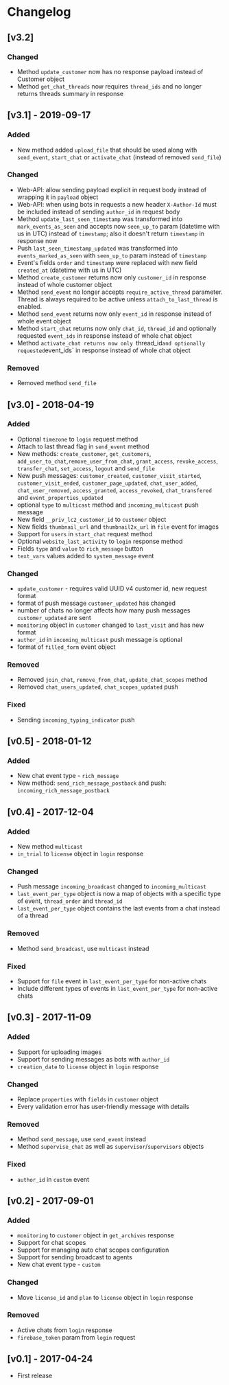 # Changelog

## [v3.2]

### Changed
- Method `update_customer` now has no response payload instead of Customer object
- Method `get_chat_threads` now requires `thread_ids` and no longer returns threads summary in response

## [v3.1] - 2019-09-17

### Added
- New method added `upload_file` that should be used along with `send_event`, `start_chat` or `activate_chat` (instead of removed `send_file`)

### Changed
- Web-API: allow sending payload explicit in request body instead of wrapping it in `payload` object
- Web-API: when using bots in requests a new header `X-Author-Id` must be included instead of sending `author_id` in request body
- Method `update_last_seen_timestamp` was transformed into `mark_events_as_seen` and accepts now `seen_up_to` param (datetime with us in UTC) instead of `timestamp`; also it doesn't return `timestamp` in response now
- Push `last_seen_timestamp_updated` was transformed into `events_marked_as_seen` with `seen_up_to` param instead of `timestamp`
- Event's fields `order` and `timestamp` were replaced with new field `created_at` (datetime with us in UTC)
- Method `create_customer` returns now only `customer_id` in response instead of whole customer object
- Method `send_event` no longer accepts `require_active_thread` parameter.  Thread is always required to be active unless `attach_to_last_thread` is enabled.
- Method `send_event` returns now only `event_id` in response instead of whole event object
- Method `start_chat` returns now only `chat_id`, `thread_id` and optionally requested `event_ids` in response instead of whole chat object
- Method `activate_chat returns now only `thread_id` and optionally requested `event_ids` in response instead of whole chat object

### Removed
- Removed method `send_file`


## [v3.0] - 2018-04-19

### Added
- Optional `timezone` to `login` request method
- Attach to last thread flag in `send_event` method
- New methods: `create_customer`, `get_customers`, `add_user_to_chat`,`remove_user_from_chat`, `grant_access`, `revoke_access`, `transfer_chat`, `set_access`, `logout` and `send_file`
- New push messages: `customer_created`, `customer_visit_started`, `customer_visit_ended`, `customer_page_updated`, `chat_user_added`, `chat_user_removed`, `access_granted`, `access_revoked`, `chat_transfered` and `event_properties_updated`
- optional `type` to `multicast` method and `incoming_multicast` push message
- New field `__priv_lc2_customer_id` to `customer` object
- New fields `thumbnail_url` and `thumbnail2x_url` in `file` event for images
- Support for `users` in `start_chat` request method
- Optional `website_last_activity` to `login` response method
- Fields `type` and `value` to `rich_message` button
- `text_vars` values added to `system_message` event

### Changed
- `update_customer` - requires valid UUID v4 customer id, new request format
- format of push message `customer_updated` has changed
- number of chats no longer affects how many push messages `customer_updated` are sent
- `monitoring` object in `customer` changed to `last_visit` and has new format
- `author_id` in `incoming_multicast` push message is optional
- format of `filled_form` event object

### Removed
- Removed `join_chat`, `remove_from_chat`, `update_chat_scopes` method
- Removed `chat_users_updated`, `chat_scopes_updated` push

### Fixed
- Sending `incoming_typing_indicator` push

## [v0.5] - 2018-01-12

### Added
- New chat event type - `rich_message`
- New method: `send_rich_message_postback` and push: `incoming_rich_message_postback`

## [v0.4] - 2017-12-04

### Added
- New method `multicast`
- `in_trial` to `license` object in `login` response

### Changed
- Push message `incoming_broadcast` changed to `incoming_multicast`
- `last_event_per_type` object is now a map of objects with a specific type of event, `thread_order` and `thread_id`
- `last_event_per_type` object contains the last events from a chat instead of a thread

### Removed
- Method `send_broadcast`, use `multicast` instead

### Fixed
- Support for `file` event in `last_event_per_type` for non-active chats
- Include different types of events in `last_event_per_type` for non-active chats

## [v0.3] - 2017-11-09

### Added
- Support for uploading images
- Support for sending messages as bots with `author_id`
- `creation_date` to `license` object in `login` response

### Changed
- Replace `properties` with `fields` in `customer` object
- Every validation error has user-friendly message with details

### Removed
- Method `send_message`, use `send_event` instead
- Method `supervise_chat` as well as `supervisor`/`supervisors` objects

### Fixed
 - `author_id` in `custom` event

## [v0.2] - 2017-09-01

### Added
- `monitoring` to `customer` object in `get_archives` response
- Support for chat scopes
- Support for managing auto chat scopes configuration
- Support for sending broadcast to agents
- New chat event type - `custom`

### Changed
- Move `license_id` and `plan` to `license` object in `login` response

### Removed
- Active chats from `login` response
- `firebase_token` param from `login` request

## [v0.1] - 2017-04-24

- First release
